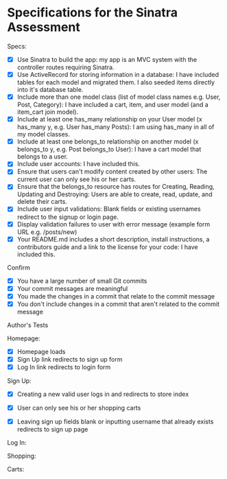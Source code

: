 # Specifications for the Sinatra Assessment

Specs:
- [x] Use Sinatra to build the app: my app is an MVC system with the controller routes requiring Sinatra.
- [x] Use ActiveRecord for storing information in a database: I have included tables for each model and migrated them. I also seeded items directly into it's database table.
- [x] Include more than one model class (list of model class names e.g. User, Post, Category): I have included a cart, item, and user model (and a item_cart join model).
- [x] Include at least one has_many relationship on your User model (x has_many y, e.g. User has_many Posts): I am using has_many in all of my model classes.
- [x] Include at least one belongs_to relationship on another model (x belongs_to y, e.g. Post belongs_to User): I have a cart model that belongs to a user.
- [x] Include user accounts: I have included this.
- [x] Ensure that users can't modify content created by other users: The current user can only see his or her carts.
- [x] Ensure that the belongs_to resource has routes for Creating, Reading, Updating and Destroying: Users are able to create, read, update, and delete their carts.
- [x] Include user input validations: Blank fields or existing usernames redirect to the signup or login page.
- [x] Display validation failures to user with error message (example form URL e.g. /posts/new)
- [x] Your README.md includes a short description, install instructions, a contributors guide and a link to the license for your code: I have included this.

Confirm
- [x] You have a large number of small Git commits
- [x] Your commit messages are meaningful
- [x] You made the changes in a commit that relate to the commit message
- [x] You don't include changes in a commit that aren't related to the commit message

Author's Tests

Homepage:
- [x] Homepage loads
- [x] Sign Up link redirects to sign up form
- [x] Log In link redirects to login form

Sign Up:
- [x] Creating a new valid user logs in and redirects to store index
- [x] User can only see his or her shopping carts
- [x] Leaving sign up fields blank or inputting username that already exists redirects to sign up page


Log In:


Shopping:


Carts: